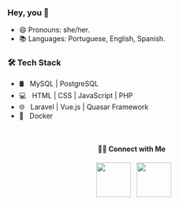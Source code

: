 ### Hey, you 👋

<!--
**emwnuelly/emwnuelly** is a ✨ _special_ ✨ repository because its `README.md` (this file) appears on your GitHub profile.

Here are some ideas to get you started:


- 👯 I’m looking to collaborate on ...
- 🤔 I’m looking for help with ...
- 📫 How to reach me: ...
-->

- 😄 Pronouns: she/her.
- 📚 Languages: Portuguese, English, Spanish.
<!-- - 🌱 I’m currently learning Vue.js <b>&</b> Quasar Framework -->
<!-- - 🔭 I’m currently working on internship. -->
<!-- - 💬 Ask me about college, neuroscience, music, psycology, filosophy... -->
<!-- - ⚡ Fun fact: I used to dream about being a psychologist! -->

<h3>🛠 Tech Stack</h3>

- 🛢 &nbsp; MySQL | PostgreSQL 
- 💻 &nbsp; HTML | CSS | JavaScript | PHP  
- 🌐 &nbsp; Laravel | Vue.js | Quasar Framework
- 🔧 &nbsp; Docker
<!-- - 🔧 &nbsp; Visual Studio Code | PHPStorm | IntelliJ  -->


<!-- <h4>These are my stats 📊 </h4>

  [![Top Langs](https://github-readme-stats.vercel.app/api/top-langs/?username=emwnuelly&layout=demo&text_color=daf7dc&theme=ayu-mirage)](https://github.com/caduxl007/github-readme-stats)
[![emwnuelly github stats](https://github-readme-stats.vercel.app/api?username=emwnuelly&show_icons=true&theme=ayu-mirage) -->

<br>
<h4 align="center"> 🤝🏻 Connect with Me </h4>

<p align="center">  
&nbsp; <a href="https://www.linkedin.com/in/emanuelly-carvalho" target="_blank"><img src="https://img.icons8.com/clouds/100/000000/linkedin.png" width="70"/></a>
&nbsp; <a href="http://lattes.cnpq.br/3281846061587487" target="_blank"><img src="https://img.icons8.com/?id=E48y0Mtfxspp&color=000000" width="70"/></a>
</p>
<!-- 
&nbsp; <a href="https://www.youtube.com/channel/UCcyrniY4DZvhqNLIJaXpOJg" target="_blank"><img src="https://img.icons8.com/cute-clipart/64/000000/youtube.png" width="50"/></a>
-->

